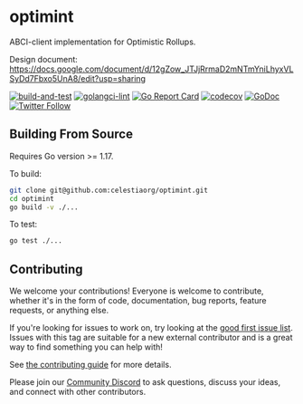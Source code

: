 # optimint

ABCI-client implementation for Optimistic Rollups.

Design document: https://docs.google.com/document/d/12gZow_JTJjRrmaD2mNTmYniLhyxVLSyDd7Fbxo5UnA8/edit?usp=sharing

[![build-and-test](https://github.com/celestiaorg/optimint/actions/workflows/test.yml/badge.svg)](https://github.com/celestiaorg/optimint/actions/workflows/test.yml)
[![golangci-lint](https://github.com/celestiaorg/optimint/actions/workflows/lint.yml/badge.svg)](https://github.com/celestiaorg/optimint/actions/workflows/lint.yml)
[![Go Report Card](https://goreportcard.com/badge/github.com/celestiaorg/optimint)](https://goreportcard.com/report/github.com/celestiaorg/optimint)
[![codecov](https://codecov.io/gh/celestiaorg/optimint/branch/main/graph/badge.svg?token=CWGA4RLDS9)](https://codecov.io/gh/celestiaorg/optimint)
[![GoDoc](https://godoc.org/github.com/celestiaorg/optimint?status.svg)](https://godoc.org/github.com/celestiaorg/optimint)
[![Twitter Follow](https://img.shields.io/twitter/follow/CelestiaOrg?style=social)](https://twitter.com/CelestiaOrg)

## Building From Source

Requires Go version >= 1.17.

To build:

```sh
git clone git@github.com:celestiaorg/optimint.git
cd optimint
go build -v ./...
```

To test:

```sh
go test ./...
```

## Contributing

We welcome your contributions! Everyone is welcome to contribute, whether it's in the form of code,
documentation, bug reports, feature requests, or anything else.

If you're looking for issues to work on, try looking at the [good first issue list](https://github.com/celestiaorg/optimint/issues?q=is%3Aissue+is%3Aopen+label%3A%22good+first+issue%22). Issues with this tag are suitable for a new external contributor and is a great way to find something you can help with!

See [the contributing guide](./CONTRIBUTING.md) for more details.

Please join our [Community Discord](https://discord.com/invite/YsnTPcSfWQ) to ask questions, discuss your ideas, and connect with other contributors.
